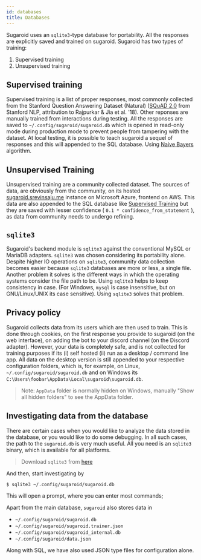 ```yaml
--- 
id: databases
title: Databases
---
```


Sugaroid uses an `sqlite3`-type database for portability. 
All the responses are explicitly saved and trained on sugaroid.
Sugaroid has two types of training:
1. Supervised training
2. Unsupervised training

## Supervised training
Supervised training is a list of proper responses, most commonly 
collected from the Stanford Question Answering Dataset (Natural)
([SQuAD 2.0](https://rajpurkar.github.io/SQuAD-explorer/) from Stanford NLP, attribution to Rajpurkar & Jia et al. '18). Other 
reponses are manually trained from interactions during testing.
All the responses are saved to `~/.config/sugaroid/sugaroid.db` 
which is opened in read-only mode during production mode to 
prevent people from tampering with the dataset. At local testing, 
it is possible to teach sugaroid a sequel of responses and this 
will appended to the SQL database. Using [Naive Bayers](naive-bayer-classifier) 
algorithm. 

## Unsupervised Training 
Unsupervised training are a community collected dataset. 
The sources of data, are obviously from the community, on its 
hosted [sugaroid.srevinsaju.me](https://sugaroid.srevinsaju.me) 
instance on Microsoft Azure, frontend on AWS. This data are 
also appended to the SQL database like 
[Supervised Training](#supervised-training) but they are saved 
with lesser confidence ( `0.1 * confidence_from_statement` ), as
data from community needs to undergo refining.

## `sqlite3`

Sugaroid's backend module is `sqlite3` against the conventional
MySQL or MariaDB adapters. `sqlite3` was chosen considering its 
portability alone. Despite higher IO operations on `sqlite3`, 
community data collection becomes easier because `sqlite3` 
databases are more or less, a single file. Another problem it 
solves is the different ways in which the operating systems 
consider the file path to be. Using `sqlite3` helps to keep 
consistency in case. (For Windows, `mysql` is case insensitive, 
but on GNU/Linux/UNIX its case sensitive). Using `sqlite3` solves
that problem. 

## Privacy policy
Sugaroid collects data from its users which are then used to
train. This is done through cookies, on the first response you 
provide to sugaroid (on the web interface), on adding the bot to
your discord channel (on the Discord adapter). However, your data
is completely safe, and is not collected for training purposes 
if its (i) self hosted (ii) run as a desktop / command line app.
All data on the desktop version is still appended to your 
respective configuration folders, which is, for example, on Linux,
`~/.config/sugaroid/sugaroid.db` and on Windows its `C:\Users\foobar\AppData\Local\sugaroid\sugaroid.db`. 

> Note: `AppData` folder is normally hidden on Windows, manually 
"Show all hidden folders" to see the AppData folder. 


## Investigating data from the database
There are certain cases when you would like to analyze the data 
stored in the database, or you would like to do some debugging. 
In all such cases, the path to the `sugaroid.db` is very much 
useful. All you need is an `sqlite3` binary, which is available 
for all platforms.

> Download `sqlite3` from [here](https://www.sqlite.org)

And then, start investigating by
```bash
$ sqlite3 ~/.config/sugaroid/sugaroid.db
```

This will open a prompt, where you can enter most commands;

Apart from the main database, `sugaroid` also stores data in
* `~/.config/sugaroid/sugaroid.db` 
* `~/.config/sugaroid/sugaroid.trainer.json`
* `~/.config/sugaroid/sugaroid_internal.db`
* `~/.config/sugaroid/data.json`

Along with SQL, we have also used JSON type files for configuration alone.




